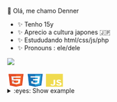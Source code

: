  👋 Olá, me chamo Denner
  
- ✨ Tenho 15y
- ✨ Aprecio a cultura japones 🇯🇵
- ✨ Estududando html/css/js/php
- ✨ Pronouns : ele/dele
<div> 
  <a href="https://instagram.com/dl.silva9" target="_blank"><img src="https://img.shields.io/badge/-Instagram-%23E4405F?style=for-the-badge&logo=instagram&logoColor=white" target="_blank"></a>
<div style="display: inline_block"><br>
 <img align="center" alt="Rafa-HTML" height="30" width="40" src="https://raw.githubusercontent.com/devicons/devicon/master/icons/html5/html5-original.svg">
 <img align="center" alt="Rafa-CSS" height="30" width="40" src="https://raw.githubusercontent.com/devicons/devicon/master/icons/css3/css3-original.svg">
 <img align="center" alt="Rafa-Js" height="30" width="40" src="https://raw.githubusercontent.com/devicons/devicon/master/icons/javascript/javascript-plain.svg">
      <details>
<summary>:eyes: Show example</summary>

[![Anurag's GitHub stats-Dark](https://github-readme-stats.vercel.app/api?username=dlsilva9\&show_icons=true\&theme=tokyonight#gh-tokyonight-mode-only)](https://github.com/anuraghazra/github-readme-stats#gh-dark-mode-only)
[![Anurag's GitHub stats-Light](https://github-readme-stats.vercel.app/api?username=dlsilva9\&show_icons=true\&theme=tokyonight#gh-tokyonight-mode-only)](https://github.com/anuraghazra/github-readme-stats#gh-light-mode-only)
